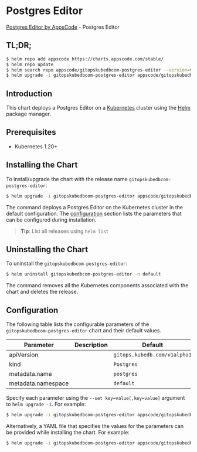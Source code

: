 # Postgres Editor

[Postgres Editor by AppsCode](https://appscode.com) - Postgres Editor

## TL;DR;

```bash
$ helm repo add appscode https://charts.appscode.com/stable/
$ helm repo update
$ helm search repo appscode/gitopskubedbcom-postgres-editor --version=v0.26.0
$ helm upgrade -i gitopskubedbcom-postgres-editor appscode/gitopskubedbcom-postgres-editor -n default --create-namespace --version=v0.26.0
```

## Introduction

This chart deploys a Postgres Editor on a [Kubernetes](http://kubernetes.io) cluster using the [Helm](https://helm.sh) package manager.

## Prerequisites

- Kubernetes 1.20+

## Installing the Chart

To install/upgrade the chart with the release name `gitopskubedbcom-postgres-editor`:

```bash
$ helm upgrade -i gitopskubedbcom-postgres-editor appscode/gitopskubedbcom-postgres-editor -n default --create-namespace --version=v0.26.0
```

The command deploys a Postgres Editor on the Kubernetes cluster in the default configuration. The [configuration](#configuration) section lists the parameters that can be configured during installation.

> **Tip**: List all releases using `helm list`

## Uninstalling the Chart

To uninstall the `gitopskubedbcom-postgres-editor`:

```bash
$ helm uninstall gitopskubedbcom-postgres-editor -n default
```

The command removes all the Kubernetes components associated with the chart and deletes the release.

## Configuration

The following table lists the configurable parameters of the `gitopskubedbcom-postgres-editor` chart and their default values.

|     Parameter      | Description |                 Default                 |
|--------------------|-------------|-----------------------------------------|
| apiVersion         |             | <code>gitops.kubedb.com/v1alpha1</code> |
| kind               |             | <code>Postgres</code>                   |
| metadata.name      |             | <code>postgres</code>                   |
| metadata.namespace |             | <code>default</code>                    |


Specify each parameter using the `--set key=value[,key=value]` argument to `helm upgrade -i`. For example:

```bash
$ helm upgrade -i gitopskubedbcom-postgres-editor appscode/gitopskubedbcom-postgres-editor -n default --create-namespace --version=v0.26.0 --set apiVersion=gitops.kubedb.com/v1alpha1
```

Alternatively, a YAML file that specifies the values for the parameters can be provided while
installing the chart. For example:

```bash
$ helm upgrade -i gitopskubedbcom-postgres-editor appscode/gitopskubedbcom-postgres-editor -n default --create-namespace --version=v0.26.0 --values values.yaml
```
